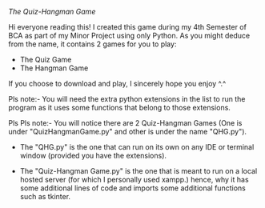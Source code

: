*The Quiz-Hangman Game*

Hi everyone reading this!
I created this game during my 4th Semester of BCA as part of my Minor Project using only Python. As you might deduce from the name, it contains 2 games for you to play:
- The Quiz Game
- The Hangman Game

If you choose to download and play, I sincerely hope you enjoy ^.^

Pls note:- You will need the extra python extensions in the list to run the program as it uses some functions that belong to those extensions.

Pls Pls note:- You will notice there are 2 Quiz-Hangman Games (One is under "QuizHangmanGame.py" and other is under the name "QHG.py").

- The "QHG.py" is the one that can run on its own on any IDE or terminal window (provided you have the extensions).

- The "Quiz-Hangman Game.py" is the one that is meant to run on a local hosted server (for which I personally used xampp.) hence, why it has some additional lines
of code and imports some additional functions such as tkinter.
